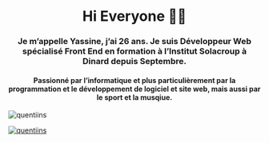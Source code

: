 <h1 align="center">Hi Everyone 👋👋</h1>
<h3 align="center">Je m’appelle Yassine, j’ai 26 ans. Je suis Développeur Web spécialisé Front End en formation à l’Institut Solacroup à Dinard depuis Septembre.</h3>
<h4 align="center">Passionné par l’informatique et plus particulièrement par la programmation et le développement de logiciel et site web, mais aussi par le sport et la musqiue.</h4>
<p align="left"> <img src="https://komarev.com/ghpvc/?username=&label=Profile%20views&color=0e75b6&style=flat" alt="quentiins" /> </p>

<p align="left"> <a href="https://github.com/ryo-ma/github-profile-trophy"><img src="https://github-profile-trophy.vercel.app/?username=quentiins" alt="quentiins" /></a> </p>
